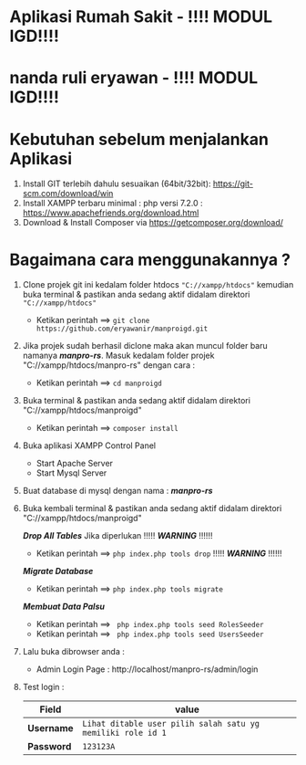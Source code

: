 # Aplikasi Rumah Sakit - !!!! MODUL IGD!!!!
# nanda ruli eryawan - !!!! MODUL IGD!!!!


# Kebutuhan sebelum menjalankan Aplikasi
1. Install GIT terlebih dahulu sesuaikan (64bit/32bit): https://git-scm.com/download/win
2. Install XAMPP terbaru minimal : php versi 7.2.0 : https://www.apachefriends.org/download.html
3. Download & Install Composer via https://getcomposer.org/download/


# Bagaimana cara menggunakannya ?
1. Clone projek git ini kedalam folder htdocs ```"C://xampp/htdocs"``` kemudian buka terminal & pastikan anda sedang aktif didalam direktori ```"C://xampp/htdocs"```
	- Ketikan perintah ==> ```git clone https://github.com/eryawanir/manproigd.git```
2. Jika projek sudah berhasil diclone maka akan muncul folder baru namanya ***manpro-rs***. Masuk kedalam folder projek "C://xampp/htdocs/manpro-rs" dengan cara :
	- Ketikan perintah ==> ```cd manproigd ```
3. Buka terminal & pastikan anda sedang aktif didalam direktori "C://xampp/htdocs/manproigd"
	- Ketikan perintah ==> ```composer install```
4. Buka aplikasi XAMPP Control Panel
	- Start Apache Server
	- Start Mysql Server
5. Buat database di mysql dengan nama : ***manpro-rs***
6. Buka kembali terminal & pastikan anda sedang aktif didalam direktori "C://xampp/htdocs/manproigd"

	***Drop All Tables*** Jika diperlukan !!!!! ***WARNING*** !!!!!!
	- Ketikan perintah ==> ```php index.php tools drop``` !!!!! ***WARNING*** !!!!!!
	
	***Migrate Database***
	- Ketikan perintah ==> ```php index.php tools migrate```
	
	***Membuat Data Palsu***
	- Ketikan perintah ==> ``` php index.php tools seed RolesSeeder```
	- Ketikan perintah ==> ``` php index.php tools seed UsersSeeder```

	
7. Lalu buka dibrowser anda :
	- Admin Login Page	: http://localhost/manpro-rs/admin/login
	
8. Test login :

	| Field  	| value 				|
	| ------------- | --------------------------------------|
	| **Username** 	| ```Lihat ditable user pilih salah satu yg memiliki role id 1``` 	|
	| **Password**  | ```123123A```  				|

